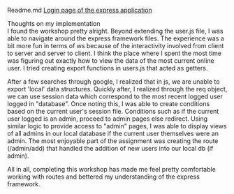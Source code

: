 
Readme.md
[Login page of the express application](https://dl-web.dropbox.com/get/Screenshots/Screenshot%202015-04-21%2007.32.20.png?_subject_uid=275550185&w=AAD31pDDqc_AYjzauy8c3brJ9q-4rWVP3WNmEMo67_GBkg)

Thoughts on my implementation<br>
I found the workshop pretty alright. Beyond extending the user.js file, I was able to
navigate around the express framework files. The experience was a bit more fun in terms of ws
because of the interactivity involved from client to server and server to client.
I think the place where I spent the most time was figuring out exactly how to view the data
of the most current online user. I tried creating export functions in users.js that acted as
getters.

After a few searches through google, I realized that in js, we are unable to
export 'local' data structures. Quickly after, I realized through the req object, we can use
session data which correspond to the most recent logged user logged in "database".
Once noting this, I was able to create conditions based on the current user's session
file. Conditions such as if the current user logged is an admin, proceed to admin pages else
redirect. Using similar logic to provide access to "admin" pages, I was able to display views
of all admins in our local database if the current user themselves were an admin.
The most enjoyable part of the assignment was creating the route (/admin/add) that handled the addition of new users into our local db (if admin). 

All in all, completing this workshop has made me feel pretty comfortable working with routes and bettered my understanding of the express framework.
